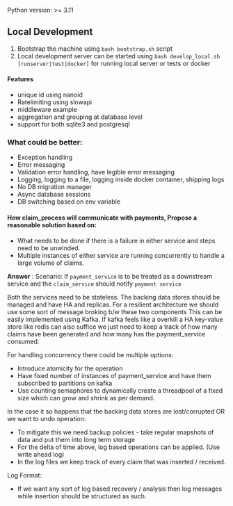 
Python version: >= 3.11

## Local Development
1. Bootstrap the machine using `bash bootstrap.sh` script
2. Local development server can be started using `bash develop_local.sh [runserver|test|docker]` for running local server or tests or docker

#### Features
- unique id using nanoid
- Ratelimiting using slowapi
- middleware example
- aggregation and grouping at database level
- support for both sqlite3 and postgresql

### What could be better:
- Exception handling
- Error messaging
- Validation error handling, have legible error messaging
- Logging, logging to a file, logging inside docker container, shipping logs
- No DB migration manager
- Async database sessions
- DB switching based on env variable


#### How claim_process will communicate with payments, Propose a reasonable solution based on:
 - What needs to be done if there is a failure in either service and steps need to be unwinded.
 - Multiple instances of either service are running concurrently to handle a large volume of claims.

**Answer** :
Scenario: If `payment_service` is to be treated as a downstream service and the `claim_service` should notify 
`payment service` 

Both the services need to be stateless. The backing data stores should be managed and have HA and replicas.
For a resilient architecture we should use some sort of message broking b/w these two components
This can be easily implemented using Kafka. If kafka feels like a overkill a HA key-value store like redis can also suffice
we just need to keep a track of how many claims have been generated and how many has the payment_service consumed.

For handling concurrency there could be multiple options:
 - Introduce atomicity for the operation
 - Have fixed number of instances of payment_service and have them subscribed to partitions on kafka
 - Use counting semaphores to dynamically create a threadpool of a fixed size which can grow and shrink as per demand.

In the case it so happens that the backing data stores are lost/corrupted OR we want to undo operation:
- To mitigate this we need backup policies - take regular snapshots of data and put them into long term storage
- For the delta of time above, log based operations can be applied. (Use write ahead log)
- In the log files we keep track of every claim that was inserted / received.

Log Format:
- If we want any sort of log based recovery / analysis then log messages while insertion should be structured as such.